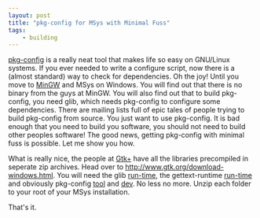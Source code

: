 ```yaml
---
layout: post
title: "pkg-config for MSys with Minimal Fuss"
tags:
    - building
---
```


[pkg-config][1] is a
really neat tool that makes life so easy on GNU/Linux systems. If you 
ever needed to write a configure script, now there is a (almost 
standard) way to check for dependencies. Oh the joy! Until you move to 
<a href="http://www.mingw.org/">MinGW</a> and MSys on Windows. You will 
find out that there is no binary from the guys at MinGW. You will also 
find out that to build pkg-config, you need glib, which needs pkg-config 
to configure some dependencies. There are mailing lists full of epic 
tales of people trying to build pkg-config from source. You just want to 
use pkg-config. It is bad enough that you need to build you software, 
you should not need to build other peoples software! The good news, 
getting pkg-config with minimal fuss is possible. Let me show you how. 

What is really nice, the people at <a href="http://www.gtk.org">Gtk+</a> 
have all the libraries precompiled in seperate zip archives. Head over 
to http://www.gtk.org/download-windows.html. You will need the glib <a 
href="http://ftp.gnome.org/pub/gnome/binaries/win32/glib/2.26/glib_2.26. 
1-1_win32.zip">run-time</a>, the gettext-runtime <a 
href="http://ftp.gnome.org/pub/gnome/binaries/win32/dependencies/gettext 
-runtime_0.18.1.1-2_win32.zip">run-time</a> and obviously pkg-config <a 
href="http://ftp.gnome.org/pub/gnome/binaries/win32/dependencies/pkg-con 
fig_0.25-1_win32.zip">tool</a> and <a 
href="http://ftp.gnome.org/pub/gnome/binaries/win32/dependencies/pkg-con 
fig-dev_0.25-1_win32.zip">dev</a>. No less no more. Unzip each folder to 
your root of your MSys installation. 

That's it. 

[1]: http://pkg-config.freedesktop.org/wiki/
